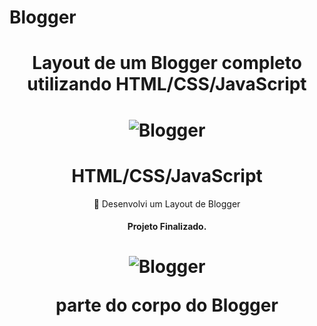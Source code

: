 # Blogger

 
 <h1 align="center">Layout de um Blogger completo utilizando HTML/CSS/JavaScript</h1>
  <h1 align="center">
  <img alt="Blogger" title="Blogger" src="banner.jng" />
</h1>
 <h1 align="center">
    HTML/CSS/JavaScript
</h1>
<p align="center">🚀 Desenvolvi um Layout de Blogger </p>

 
 <h4 align="center"> 
	Projeto Finalizado.
</h4>

 <h1 align="center">
  <img alt="Blogger" title="Blogger" src="body.jng" />
  <p align ="center"> parte do corpo do Blogger</p>
</h1>

